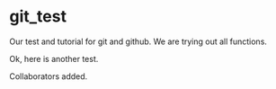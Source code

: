 # git_test
Our test and tutorial for git and github. We are trying out all functions.

Ok, here is another test.

Collaborators added.
